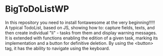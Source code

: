 # BigToDoListWP
In this repository you need to install fontawesome at the very beginning!!!!!
A typical TodoList, based on JS,  showing how to: capture fields, texts, and then create individual "li" - tasks from them and display warning messages. It is extended with functions enabling the edition of a given task, marking its implementation and a button for definitive deletion. By using the &lt;button> tag, it has the ability to navigate using the keyboard.
